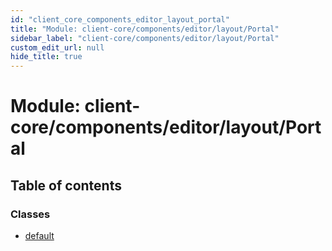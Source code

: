 ```yaml
---
id: "client_core_components_editor_layout_portal"
title: "Module: client-core/components/editor/layout/Portal"
sidebar_label: "client-core/components/editor/layout/Portal"
custom_edit_url: null
hide_title: true
---
```


# Module: client-core/components/editor/layout/Portal

## Table of contents

### Classes

- [default](../classes/client_core_components_editor_layout_portal.default.md)
